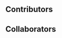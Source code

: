 ## Contributors

<!-- readme: <username1>,collaborators,<username2>,contributors,<username3>/- -start -->
<!-- readme: <username1>,collaborators,<username3>,contributors,<username3>/- -end -->

## Collaborators

<!-- readme: collaborators -start -->
<!-- readme: collaborators -end -->